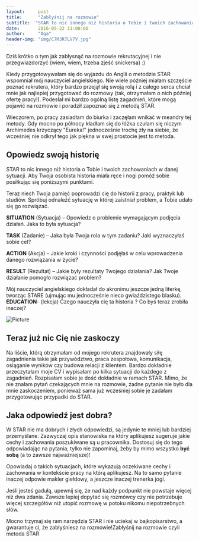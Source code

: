 ```yaml
---
layout:     post
title:      "Zabłyśnij na rozmowie"
subtitle:  "STAR to nic innego niż historia o Tobie i twoich zachowaniach w danej sytuacji. Dobrze opowiedziana historia potrzebuje solidnej ramy. Zaraz otrzymasz ją ode mnie w prezencie. "
date:       2016-05-22 11:00:00 
author:     "Aga"
header-img: "img/C7MJR7LV7V.jpg"
---
```


Dziś krótko o tym jak zabłysnąć na rozmowie rekrutacyjnej i nie przegwiazdorzyć (wiem, wiem, trzeba zjeść snickersa) :)

Kiedy przygotowywałam się do wyjazdu do Anglii o metodzie STAR wspomniał mój nauczyciel angielskiego. Nie wiele później miałam szczęście poznać rekrutera, który bardzo przejął się swoją rolą i z całego serca chciał mnie jak najlepiej przygotować do rozmowy (tak, otrzymałam o nich później ofertę pracy!). Podesłał mi bardzo ogólną listę zagadnień, które mogą pojawić na rozmowie i poradził zapoznać się z metodą STAR.

Wieczorem, po pracy zasiadłam do biurka i zaczęłam wnikać w meandry tej metody. Gdy mocno po północy kładłam się do łóżka czułam się niczym Archimedes krzyczący "Eureka!" jednocześnie trochę zły na siebie, że wcześniej nie odkrył tego jak piękna w swej prostocie jest to metoda.

<h2 class="section-heading">Opowiedz swoją historię</h2>

STAR to nic innego niż historia o Tobie i twoich zachowaniach w danej sytuacji. Aby Twoja osobista historia miała ręce i nogi pomóż sobie posiłkując się poniższymi punktami.

Teraz niech Twoja pamięć poprowadzi cię do historii z pracy, praktyk lub studiów. Spróbuj odnaleźć sytuację w której zaistniał problem, a Tobie udało się go rozwiązać.

**SITUATION** (Sytuacja) – Opowiedz o problemie wymagającym podjęcia działań. Jaka to była sytuacja?

**TASK** (Zadanie) – Jaka była Twoja rola w tym zadaniu? Jaki wyznaczyłaś sobie cel?

**ACTION** (Akcja) – Jakie kroki i czynności podjęłaś w celu wprowadzenia danego rozwiązania w życie?

**RESULT** (Rezultat) – Jakie były rezultaty Twojego działania? Jak Twoje działanie pomogło rozwiązać problem?

Mój nauczyciel angielskiego dokładał do akronimu jeszcze jedną literkę, tworząc STARE (ujmując mu jednocześnie nieco gwiaździstego blasku).
**EDUCATION**- (lekcja) Czego nauczyła cię ta historia ? Co byś teraz zrobiła inaczej?

<img src="/img/rambo1.png" class="img-responsive" alt="Picture">

<h2 class="section-heading">Teraz już nic Cię nie zaskoczy</h2>

Na liście, którą otrzymałam od mojego rekrutera znajdowały siłę zagadnienia takie jak przywództwo, praca zespołowa, komunikacja, osiąganie wyników czy budowa relacji z klientem. Bardzo dokładnie przeczytałam moje CV i wypisałam po kilka sytuacji do każdego z zagadnień. Rozpisałam sobie je dość dokładnie w ramach STAR. Mimo, że nie znałam pytań czekających mnie na rozmowie, żadne pytanie nie było dla mnie zaskoczeniem, ponieważ sama już wcześniej sobie je zadałam przygotowując przypadki do STAR.


<h2 class="section-heading">Jaka odpowiedź jest dobra?</h2>

W STAR nie ma dobrych i złych odpowiedzi, są jedynie te mniej lub bardziej przemyślane. Zazwyczaj opis stanowiska na który aplikujesz sugeruje jakie cechy i zachowania poszukiwane są u pracownika. Dostosuj się do tego odpowiadając na pytania, tylko nie zapominaj, żeby by mimo wszystko **być sobą** (a to zawsze najważniejsze)!

Opowiadaj o takich sytuacjach, które wykazują oczekiwane cechy i zachowania w kontekście pracy na którą aplikujesz. Na to samo pytanie inaczej odpowie makler giełdowy, a jeszcze inaczej trenerka jogi.

Jeśli jesteś gadułą, upewnij się, że nad każdy podpunkt nie powstaje więcej niż dwa zdania. Zawsze lepiej dopytać się rozmówcy czy nie potrzebuje więcej szczegółów niż utopić rozmowę w potoku nikomu niepotrzebnych słów.

Mocno trzymaj się ram narzędzia STAR i nie uciekaj w bajkopisarstwo, a gwarantuje ci, że zabłyśniesz na rozmowie!Zabłyśnij na rozmowie czyli metoda STAR


